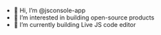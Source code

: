 - 👋 Hi, I’m @jsconsole-app
- 👀 I’m interested in building open-source products
- 🌱 I’m currently building Live JS code editor

<!---
jsconsole-app/jsconsole-app is a ✨ special ✨ repository because its `README.md` (this file) appears on your GitHub profile.
You can click the Preview link to take a look at your changes.
--->

